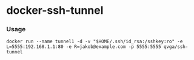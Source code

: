 # docker-ssh-tunnel


### Usage

    docker run --name tunnel1 -d -v "$HOME/.ssh/id_rsa:/sshkey:ro" -e L=5555:192.168.1.1:80 -e R=jakob@example.com -p 5555:5555 qvga/ssh-tunnel
